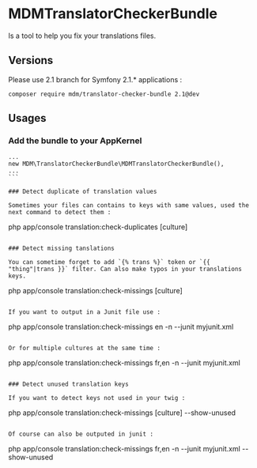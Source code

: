 # MDMTranslatorCheckerBundle

Is a tool to help you fix your translations files.

## Versions

Please use 2.1 branch for Symfony 2.1.* applications : 

````
composer require mdm/translator-checker-bundle 2.1@dev
````

## Usages

### Add the bundle to your AppKernel

````
...
new MDM\TranslatorCheckerBundle\MDMTranslatorCheckerBundle(),
...
```

### Detect duplicate of translation values

Sometimes your files can contains to keys with same values, used the next command to detect them :

````
php app/console translation:check-duplicates [culture]
````

### Detect missing tanslations

You can sometime forget to add `{% trans %}` token or `{{ "thing"|trans }}` filter. Can also make typos in your translations keys.

````
php app/console translation:check-missings [culture]
````

If you want to output in a Junit file use :

````
php app/console translation:check-missings en -n --junit myjunit.xml
````

Or for multiple cultures at the same time :

````
php app/console translation:check-missings fr,en -n --junit myjunit.xml
````

### Detect unused translation keys

If you want to detect keys not used in your twig :

````
php app/console translation:check-missings [culture] --show-unused
````

Of course can also be outputed in junit :

````
php app/console translation:check-missings fr,en -n --junit myjunit.xml --show-unused
````
